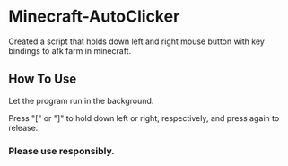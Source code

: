 
# Minecraft-AutoClicker

Created a script that holds down left and right mouse button with key bindings to afk farm in minecraft. 

## How To Use
Let the program run in the background.

Press "[" or "]" to hold down left or right, respectively, and press again to release. 

### Please use responsibly.
